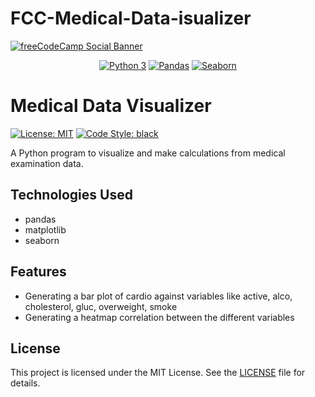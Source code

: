 # FCC-Medical-Data-isualizer

[![freeCodeCamp Social Banner](https://s3.amazonaws.com/freecodecamp/wide-social-banner.png)](https://www.freecodecamp.org/)

<p style="text-align: center">
  <a href="https://www.python.org"><img src="https://img.shields.io/badge/python-3670A0?style=for-the-badge&logo=python&logoColor=ffdd54" alt="Python 3"/></a>
  <a href="https://pandas.pydata.org"><img src="https://img.shields.io/badge/pandas-%23150458.svg?style=for-the-badge&logo=pandas&logoColor=white" alt="Pandas"/></a>
  <a href="https://seaborn.pydata.org"><img src="https://img.shields.io/badge/-Seaborn-3776AB?style=flat&logo=seaborn&logoColor=white" alt="Seaborn"/></a>
</p>

# Medical Data Visualizer
<a href="https://github.com/psf/black/blob/main/LICENSE"><img alt="License: MIT" src="https://black.readthedocs.io/en/stable/_static/license.svg" /></a>
<a href="https://github.com/psf/black"><img alt="Code Style: black" src="https://img.shields.io/badge/code%20style-black-000000.svg" /></a>

A Python program to visualize and make calculations from medical examination data.

## Technologies Used
- pandas
- matplotlib
- seaborn

## Features
- Generating a bar plot of cardio against variables like active, alco, cholesterol, gluc, overweight, smoke
- Generating a heatmap correlation between the different variables



## License
This project is licensed under the MIT License. See the [LICENSE](LICENSE) file for details.
